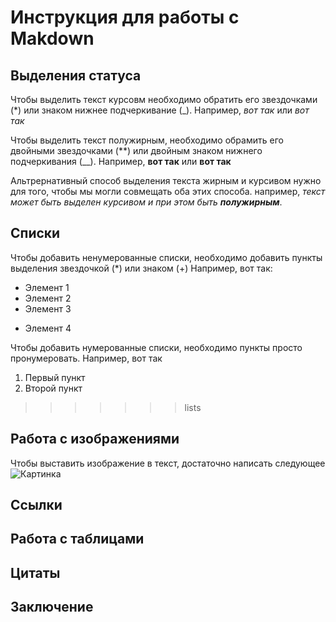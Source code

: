 # Инструкция для работы с Makdown

## Выделения статуса

Чтобы выделить текст курсовм необходимо обратить его  звездочками (*)  или знаком нижнее подчеркивание (_). Например, *вот  так* или _вот так_

Чтобы выделить текст полужирным, необходимо обрамить его двойными звездочками (**) или двойным знаком нижнего подчеркивания (__). 
Например, **вот так** или __вот так__

Альтрернативный способ выделения текста жирным и курсивом нужно для того, чтобы мы могли совмещать оба этих способа. например, _текст может быть выделен курсивом и при этом быть **полужирным**_.

## Списки
Чтобы добавить ненумерованные списки, необходимо добавить пункты выделения звездочкой (*) или знаком (+)
Например,  вот так:
* Элемент 1
* Элемент 2
* Элемент 3
+ Элемент 4

Чтобы добавить нумерованные списки, необходимо пункты просто пронумеровать.
Например, вот так

1. Первый пункт
2. Второй пункт

>>>>>>> lists
##  Работа с изображениями

Чтобы выставить изображение в текст, достаточно написать следующее
![Картинка](краска.png)

## Ссылки

## Работа с таблицами

## Цитаты

## Заключение
